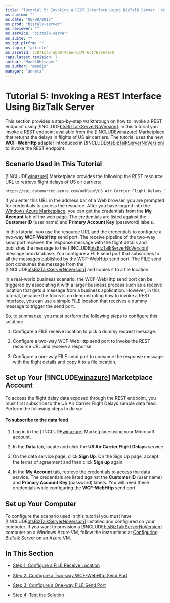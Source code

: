 ```yaml
---
title: "Tutorial 5: Invoking a REST Interface Using BizTalk Server | Microsoft Docs"
ms.custom: ""
ms.date: "06/08/2017"
ms.prod: "biztalk-server"
ms.reviewer: ""
ms.service: "biztalk-server"
ms.suite: ""
ms.tgt_pltfrm: ""
ms.topic: "article"
ms.assetid: 73871ca3-abd0-45ae-b379-6df76a967a80
caps.latest.revision: 7
author: "MandiOhlinger"
ms.author: "mandia"
manager: "anneta"
---
```

# Tutorial 5: Invoking a REST Interface Using BizTalk Server
This section provides a step-by-step walkthrough on how to invoke a REST endpoint using [!INCLUDE[btsBizTalkServerNoVersion](../includes/btsbiztalkservernoversion-md.md)]. In this tutorial you invoke a REST endpoint available from the [!INCLUDE[winazure](../includes/winazure-md.md)] Marketplace that returns the delays in flights of US air carriers. The tutorial uses the new **WCF-WebHttp** adapter introduced in [!INCLUDE[btsBizTalkServerNoVersion](../includes/btsbiztalkservernoversion-md.md)] to invoke the REST endpoint.  
  
##  <a name="BKMK_Scenario"></a> Scenario Used in This Tutorial  
 [!INCLUDE[winazure](../includes/winazure-md.md)] Marketplace provides the following the REST resource URL to retrieve flight delays of US air carriers:  
  
```  
https://api.datamarket.azure.com/oakleaf/US_Air_Carrier_Flight_Delays_Incr/On_Time_Performance  
```  
  
 If you enter this URL in the address bar of a Web browser, you are prompted for credentials to access the resource. After you have logged into the [Windows Azure Marketplace](http://go.microsoft.com/fwlink/p/?LinkId=257913), you can get the credentials from the **My Account** tab of the web page. The credentials are listed against the **Customer ID** (user name) and **Primary Account Key** (password) labels.  
  
 In this tutorial, you use the resource URL and the credentials to configure a two-way **WCF-WebHttp** send port. The receive pipeline of the two-way send port receives the response message with the flight details and publishes the message to the [!INCLUDE[btsBizTalkServerNoVersion](../includes/btsbiztalkservernoversion-md.md)] message box database. You configure a FILE send port that subscribes to all the messages published by the WCF-WebHttp send port. The FILE send port consumes the message from the [!INCLUDE[btsBizTalkServerNoVersion](../includes/btsbiztalkservernoversion-md.md)] and copies it to a file location.  
  
 In a real-world business scenario, the WCF-WebHttp send port can be triggered by associating it with a larger business process such as a receive location that gets a message from a business application. However, in this tutorial, because the focus is on demonstrating how to invoke a REST interface, you can use a simple FILE location that receives a dummy message to trigger the send port.  
  
 So, to summarize, you must perform the following steps to configure this solution:  
  
1.  Configure a FILE receive location to pick a dummy request message.  
  
2.  Configure a two-way WCF-WebHttp send port to invoke the REST resource URL and receive a response.  
  
3.  Configure a one-way FILE send port to consume the response message with the flight details and copy it to a file location.  
  
## Set up Your [!INCLUDE[winazure](../includes/winazure-md.md)] Marketplace Account  
 To access the flight delay data exposed through the REST endpoint, you must first subscribe to the US Air Carrier Flight Delays sample data feed. Perform the following steps to do so:  
  
#### To subscribe to the data feed  
  
1.  Log in to the [!INCLUDE[winazure](../includes/winazure-md.md)] Marketplace using your Microsoft account.  
  
2.  In the **Data** tab, locate and click the **US Air Carrier Flight Delays** service.  
  
3.  On the data service page, click **Sign Up**. On the Sign Up page, accept the terms of agreement and then click **Sign up** again.  
  
4.  In the **My Account** tab, retrieve the credentials to access the data service. The credentials are listed against the **Customer ID** (user name) and **Primary Account Key** (password) labels. You will need these credentials while configuring the **WCF-WebHttp** send port.  
  
## Set up Your Computer  
 To configure the scenario used in this tutorial you must have [!INCLUDE[btsBizTalkServerNoVersion](../includes/btsbiztalkservernoversion-md.md)] installed and configured on your computer. If you want to provision a [!INCLUDE[btsBizTalkServerNoVersion](../includes/btsbiztalkservernoversion-md.md)] computer on a Windows Azure VM, follow the instructions at [Configuring BizTalk Server on an Azure VM](http://msdn.microsoft.com/library/azure/jj248689.aspx).  
  
## In This Section  
  
-   [Step 1: Configure a FILE Receive Location](../core/step-1-configure-a-file-receive-location.md)  
  
-   [Step 2: Configure a Two-way WCF-WebHttp Send Port](../core/step-2-configure-a-two-way-wcf-webhttp-send-port.md)  
  
-   [Step 3: Configure a One-way FILE Send Port](../core/step-3-configure-a-one-way-file-send-port.md)  
  
-   [Step 4: Test the Solution](../core/step-4-test-the-solution.md)